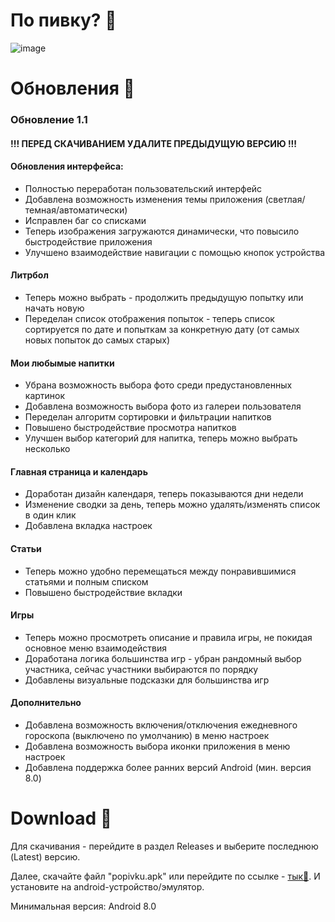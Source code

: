 # По пивку? 🍻


![image](https://github.com/zelspeno/popivku_app/assets/75141607/bb1a2975-58dd-45dd-9dfa-dca45cb613a5)

# Обновления 🍻

### Обновление 1.1

#### !!! ПЕРЕД СКАЧИВАНИЕМ УДАЛИТЕ ПРЕДЫДУЩУЮ ВЕРСИЮ !!!

#### Обновления интерфейса:
- Полностью переработан пользовательский интерфейс
- Добавлена возможность изменения темы приложения (светлая/темная/автоматически)
- Исправлен баг со списками
- Теперь изображения загружаются динамически, что повысило быстродействие приложения
- Улучшено взаимодействие навигации с помощью кнопок устройства

#### Литрбол
- Теперь можно выбрать - продолжить предыдущую попытку или начать новую
- Переделан список отображения попыток - теперь список сортируется по дате и попыткам за конкретную дату (от самых новых попыток до самых старых)

#### Мои любымые напитки
- Убрана возможность выбора фото среди предустановленных картинок
- Добавлена возможность выбора фото из галереи пользователя
- Переделан алгоритм сортировки и фильтрации напитков
- Повышено быстродействие просмотра напитков
- Улучшен выбор категорий для напитка, теперь можно выбрать несколько

#### Главная страница и календарь
- Доработан дизайн календаря, теперь показываются дни недели
- Изменение сводки за день, теперь можно удалять/изменять список в один клик
- Добавлена вкладка настроек

#### Статьи
- Теперь можно удобно перемещаться между понравившимися статьями и полным списком
- Повышено быстродействие вкладки

#### Игры
- Теперь можно просмотреть описание и правила игры, не покидая основное меню взаимодействия
- Доработана логика большинства игр - убран рандомный выбор участника, сейчас участники выбираются по порядку
- Добавлены визуальные подсказки для большинства игр

#### Дополнительно
- Добавлена возможность включения/отключения ежедневного гороскопа (выключено по умолчанию) в меню настроек
- Добавлена возможность выбора иконки приложения в меню настроек
- Добавлена поддержка более ранних версий Android (мин. версия 8.0)


# Download 🍻

Для скачивания - перейдите в раздел Releases и выберите последнюю (Latest) версию. 

Далее, скачайте файл "popivku.apk" или перейдите по ссылке - [тык🍻](https://github.com/zelspeno/popivku_app/releases/download/1.1/popivku.apk). И установите на android-устройство/эмулятор. 

Минимальная версия: Android 8.0
